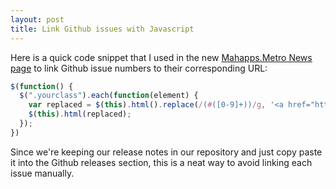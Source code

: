 ```yaml
---
layout: post
title: Link Github issues with Javascript
---
```


Here is a quick code snippet that I used in the new [Mahapps.Metro News page](http://mahapps.com/MahApps.Metro/news) to link Github issue numbers to their corresponding URL:

```js
$(function() {
  $(".yourclass").each(function(element) {
    var replaced = $(this).html().replace(/(#([0-9]+))/g, '<a href="https://github.com/<your-repo-here>/issues/$2">$1</a>');
    $(this).html(replaced);
  });
})
```

Since we're keeping our release notes in our repository and just copy paste it into the Github releases section, this is a neat way to avoid linking each issue manually.
